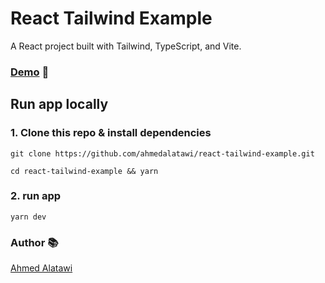 # React Tailwind Example

A React project built with Tailwind, TypeScript, and Vite.

### [Demo](https://react-tailwind-example.netlify.app) :movie_camera:

## Run app locally

### 1. Clone this repo & install dependencies

`git clone https://github.com/ahmedalatawi/react-tailwind-example.git`

`cd react-tailwind-example && yarn`

### 2. run app

`yarn dev`

### Author :books:

[Ahmed Alatawi](https://github.com/ahmedalatawi)
